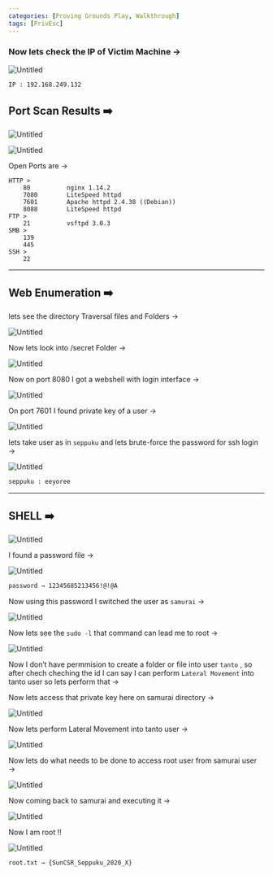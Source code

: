 ```yaml
---
categories: [Proving Grounds Play, Walkthrough]
tags: [PrivEsc]
---
```


### Now lets check the IP of Victim Machine →

![Untitled](/Vulnhub-Files/img/Seppuku/Untitled.png)

```bash
IP : 192.168.249.132
```

## Port Scan Results ➡️

![Untitled](/Vulnhub-Files/img/Seppuku/Untitled%201.png)

![Untitled](/Vulnhub-Files/img/Seppuku/Untitled%202.png)

Open Ports are →

```
HTTP >
	80			nginx 1.14.2
	7080		LiteSpeed httpd
	7601		Apache httpd 2.4.38 ((Debian))
	8088		LiteSpeed httpd
FTP >
	21			vsftpd 3.0.3
SMB >
	139
	445
SSH >
	22

```

---

## Web Enumeration ➡️

lets see the directory Traversal files and Folders →

![Untitled](/Vulnhub-Files/img/Seppuku/Untitled%203.png)

Now lets look into /secret Folder →

![Untitled](/Vulnhub-Files/img/Seppuku/Untitled%204.png)

Now on port 8080 I got a webshell with login interface →

![Untitled](/Vulnhub-Files/img/Seppuku/Untitled%205.png)

On port 7601 I found private key of a user →

![Untitled](/Vulnhub-Files/img/Seppuku/Untitled%206.png)

lets take user as in `seppuku` and lets brute-force the password for ssh login →

![Untitled](/Vulnhub-Files/img/Seppuku/Untitled%207.png)

```bash
seppuku : eeyoree
```

---

## SHELL ➡️

![Untitled](/Vulnhub-Files/img/Seppuku/Untitled%208.png)

I found a password file →

![Untitled](/Vulnhub-Files/img/Seppuku/Untitled%209.png)

```bash
password → 12345685213456!@!@A
```

Now using this password I switched the user as `samurai` →

![Untitled](/Vulnhub-Files/img/Seppuku/Untitled%2010.png)

Now lets see the `sudo -l`  that command can lead me to root →

![Untitled](/Vulnhub-Files/img/Seppuku/Untitled%2011.png)

Now I don’t have permmision to create a folder or file into user `tanto` , so after chech cheching the id I can say I can perform `Lateral Movement` into tanto user so lets perform that →

Now lets access that private key here on samurai directory →

![Untitled](/Vulnhub-Files/img/Seppuku/Untitled%2012.png)

Now lets perform Lateral Movement into tanto user →

![Untitled](/Vulnhub-Files/img/Seppuku/Untitled%2013.png)

Now lets do what needs to be done to access root user from samurai user →

![Untitled](/Vulnhub-Files/img/Seppuku/Untitled%2014.png)

Now coming back to samurai and executing it →

![Untitled](/Vulnhub-Files/img/Seppuku/Untitled%2015.png)

Now I am root !!

![Untitled](/Vulnhub-Files/img/Seppuku/Untitled%2016.png)

```bash
root.txt → {SunCSR_Seppuku_2020_X}
```
